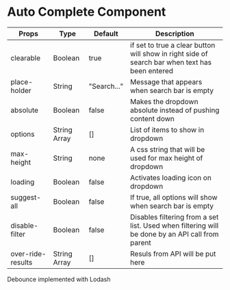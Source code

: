 # Auto Complete Component

| Props      | Type | Default | Description | 
| ----------- | ----------- | ----------- | ----------- |
| clearable | Boolean | true | if set to true a clear button will show in right side of search bar when text has been entered |
| place-holder | String | "Search..." | Message that appears when search bar is empty |
| absolute | Boolean | false | Makes the dropdown absolute instead of pushing content down |
| options | String Array | [] | List of items to show in dropdown |
| max-height | String | none | A css string that will be used for max height of dropdown |
| loading | Boolean | false | Activates loading icon on dropdown |
| suggest-all | Boolean | false | If true, all options will show when search bar is empty |
| disable-filter | Boolean | false | Disables filtering from a set list. Used when filtering will be done by an API call from parent |
| over-ride-results | String Array | [] |  Resuls from API will be put here |

Debounce implemented with Lodash

